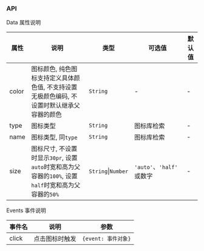 ### API

Data 属性说明

| 属性 | 说明 | 类型 | 可选值 | 默认值 |
| --- | --- | --- | --- | --- |
| color | 图标颜色, 纯色图标支持定义具体颜色值, 不支持设置无极颜色编码, 不设置时默认继承父容器的颜色 | `String` | - | - |
| type | 图标类型 | `String` | 图标库检索 | - |
| name | 图标类型, 同`type` | `String` | 图标库检索 | - |
| size | 图标尺寸, 不设置时显示`30pr`, 设置`auto`时宽和高为父容器的`100%`, 设置`half`时宽和高为父容器的`50%` | `String`\|`Number` | `'auto'`、`'half'` 或数字 | - |

Events 事件说明

| 事件名 | 说明 | 参数 |
| --- | --- | --- |
| click | 点击图标时触发 | `{event: 事件对象}` |

